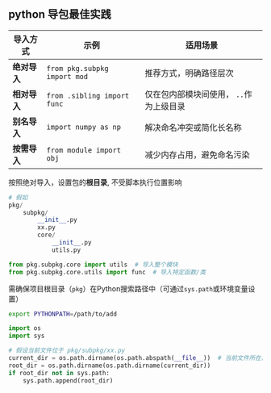 ## python 导包最佳实践

| 导入方式       | 示例                           | 适用场景                   |
| ---------- | ---------------------------- | ---------------------- |
| ​**绝对导入**​ | `from pkg.subpkg import mod` | 推荐方式，明确路径层次            |
| ​**相对导入**​ | `from .sibling import func`  | 仅在包内部模块间使用， `..`作为上级目录 |
| ​**别名导入**​ | `import numpy as np`         | 解决命名冲突或简化长名称           |
| ​**按需导入**​ | `from module import obj`     | 减少内存占用，避免命名污染          |
按照绝对导入，设置包的**根目录**, 不受脚本执行位置影响
```python 
# 假如
pkg/
    subpkg/
        __init__.py
        xx.py
        core/
            __init__.py
            utils.py
```

```python
from pkg.subpkg.core import utils  # 导入整个模块
from pkg.subpkg.core.utils import func  # 导入特定函数/类
```
需确保项目根目录（`pkg`）在Python搜索路径中（可通过`sys.path`或环境变量设置）
```bash
export PYTHONPATH=/path/to/add
```
```python
import os
import sys

# 假设当前文件位于 pkg/subpkg/xx.py
current_dir = os.path.dirname(os.path.abspath(__file__))  # 当前文件所在目录（subpkg）
root_dir = os.path.dirname(os.path.dirname(current_dir))  
if root_dir not in sys.path:
    sys.path.append(root_dir)
```